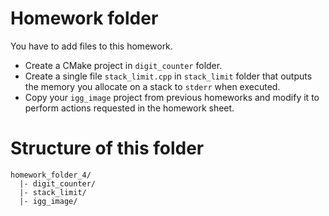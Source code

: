 # Homework folder #
You have to add files to this homework.

- Create a CMake project in `digit_counter` folder.
- Create a single file `stack_limit.cpp` in `stack_limit` folder that outputs
  the memory you allocate on a stack to `stderr` when executed.
- Copy your `igg_image` project from previous homeworks and modify it to perform
  actions requested in the homework sheet.


# Structure of this folder #
```
homework_folder_4/
  |- digit_counter/
  |- stack_limit/
  |- igg_image/
```
